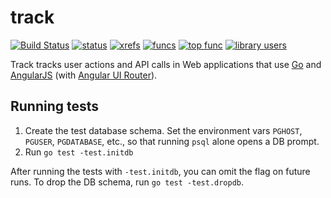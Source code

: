track
========================================

[![Build Status](https://travis-ci.org/sourcegraph/track.png?branch=master)](https://travis-ci.org/sourcegraph/track)
[![status](https://sourcegraph.com/api/repos/github.com/sourcegraph/track/badges/status.png)](https://sourcegraph.com/github.com/sourcegraph/track)
[![xrefs](https://sourcegraph.com/api/repos/github.com/sourcegraph/track/badges/xrefs.png)](https://sourcegraph.com/github.com/sourcegraph/track)
[![funcs](https://sourcegraph.com/api/repos/github.com/sourcegraph/track/badges/funcs.png)](https://sourcegraph.com/github.com/sourcegraph/track)
[![top func](https://sourcegraph.com/api/repos/github.com/sourcegraph/track/badges/top-func.png)](https://sourcegraph.com/github.com/sourcegraph/track)
[![library users](https://sourcegraph.com/api/repos/github.com/sourcegraph/track/badges/library-users.png)](https://sourcegraph.com/github.com/sourcegraph/track)

Track tracks user actions and API calls in Web applications that use
[Go](http://golang.org) and [AngularJS](http://angularjs.org/) (with [Angular UI
Router](https://github.com/angular-ui/ui-router)).


Running tests
-------------

1. Create the test database schema. Set the environment vars `PGHOST`, `PGUSER`,
   `PGDATABASE`, etc., so that running `psql` alone opens a DB prompt.
1. Run `go test -test.initdb`

After running the tests with `-test.initdb`, you can omit the flag on future
runs. To drop the DB schema, run `go test -test.dropdb`.
